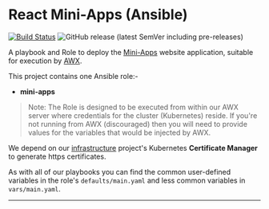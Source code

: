 # React Mini-Apps (Ansible)

[![Build Status](https://travis-ci.com/InformaticsMatters/react-sci-components-ansible.svg?branch=master)](https://travis-ci.com/InformaticsMatters/react-sci-components-ansible)
![GitHub release (latest SemVer including pre-releases)](https://img.shields.io/github/v/release/informaticsmatters/react-sci-components-ansible?include_prereleases)

A playbook and Role to deploy the [Mini-Apps] website application, suitable for
execution by [AWX].

This project contains one Ansible role:-

*   **mini-apps**

>   Note: The Role is designed to be executed from within our AWX server
    where credentials for the cluster (Kubernetes) reside. If you're not
    running from AWX (discouraged) then you will need to provide
    values for the variables that would be injected by AWX.

We depend on our [infrastructure] project's Kubernetes
**Certificate Manager** to generate https certificates.

As with all of our playbooks you can find the common user-defined variables
in the role's `defaults/main.yaml` and less common variables in
`vars/main.yaml`.

---

[awx]: https://github.com/ansible/awx
[infrastructure]: https://github.com/InformaticsMatters/ansible-infrastructure
[mini-apps]: https://github.com/informaticsmatters/react-sci-components
